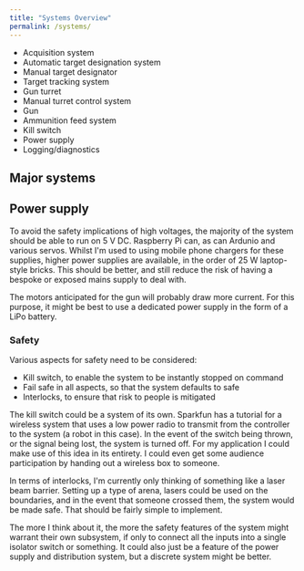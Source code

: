 ```yaml
---
title: "Systems Overview"
permalink: /systems/
---
```


* Acquisition system
* Automatic target designation system
* Manual target designator
* Target tracking system
* Gun turret
* Manual turret control system
* Gun
* Ammunition feed system
* Kill switch
* Power supply
* Logging/diagnostics

## Major systems

## Power supply

To avoid the safety implications of high voltages, the majority of the system should be able to run on 5 V DC. Raspberry Pi can, as can Ardunio and various servos. Whilst I'm used to using mobile phone chargers for these supplies, higher power supplies are available, in the order of 25 W laptop-style bricks. This should be better, and still reduce the risk of having a bespoke or exposed mains supply to deal with.

The motors anticipated for the gun will probably draw more current. For this purpose, it might be best to use a dedicated power supply in the form of a LiPo battery.

### Safety

Various aspects for safety need to be considered:

* Kill switch, to enable the system to be instantly stopped on command
* Fail safe in all aspects, so that the system defaults to safe
* Interlocks, to ensure that risk to people is mitigated

The kill switch could be a system of its own. Sparkfun has a tutorial for a wireless system that uses a low power radio to transmit from the controller to the system (a robot in this case). In the event of the switch being thrown, or the signal being lost, the system is turned off. For my application I could make use of this idea in its entirety. I could even get some audience participation by handing out a wireless box to someone.

In terms of interlocks, I'm currently only thinking of something like a laser beam barrier. Setting up a type of arena, lasers could be used on the boundaries, and in the event that someone crossed them, the system would be made safe. That should be fairly simple to implement.

The more I think about it, the more the safety features of the system might warrant their own subsystem, if only to connect all the inputs into a single isolator switch or something. It could also just be a feature of the power supply and distribution system, but a discrete system might be better.